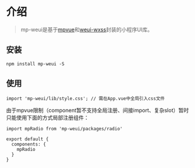 # 介绍

> mp-weui是基于[mpvue](https://github.com/Meituan-Dianping/mpvue)和[weui-wxss](https://github.com/Tencent/weui-wxss)封装的小程序UI库。

## 安装

    npm install mp-weui -S

## 使用

    import 'mp-weui/lib/style.css'; // 需在App.vue中全局引入css文件

由于mpvue限制（component暂不支持全局注册、间接import、复杂slot）暂时只能使用下面的方式局部注册组件：

    import mpRadio from 'mp-weui/packages/radio'

    export default {
      components: {
        mpRadio
      }
    }

